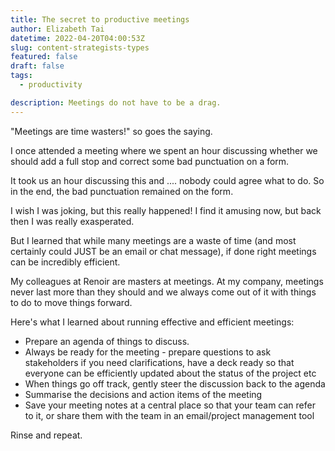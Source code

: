 ```yaml
---
title: The secret to productive meetings
author: Elizabeth Tai
datetime: 2022-04-20T04:00:53Z
slug: content-strategists-types
featured: false
draft: false
tags:
  - productivity

description: Meetings do not have to be a drag.
---
```


"Meetings are time wasters!" so goes the saying.

I once attended a meeting where we spent an hour discussing whether we should add a full stop and correct some bad punctuation on a form.

It took us an hour discussing this and .... nobody could agree what to do. So in the end, the bad punctuation remained on the form.

I wish I was joking, but this really happened! I find it amusing now, but back then I was really exasperated.

But I learned that while many meetings are a waste of time (and most certainly could JUST be an email or chat message), if done right meetings can be incredibly efficient.

My colleagues at Renoir are masters at meetings. At my company, meetings never last more than they should and we always come out of it with things to do to move things forward.

Here's what I learned about running effective and efficient meetings:

- Prepare an agenda of things to discuss.
- Always be ready for the meeting - prepare questions to ask stakeholders if you need clarifications, have a deck ready so that everyone can be efficiently updated about the status of the project etc
- When things go off track, gently steer the discussion back to the agenda
- Summarise the decisions and action items of the meeting
- Save your meeting notes at a central place so that your team can refer to it, or share them with the team in an email/project management tool

Rinse and repeat.

